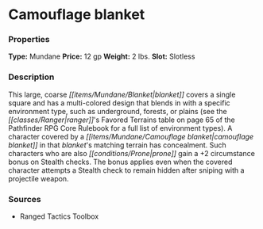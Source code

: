 ﻿---
Title: "Camouflage blanket"
Type: "Mundane"
Price: "12 gp"
Weight: "2 lbs."
Slot: "Slotless"
Description: |
  "This large, coarse blanket covers a single square and has a multi-colored design that blends in with a specific environment type, such as underground, forests, or plains (see the ranger's Favored Terrains table on page 65 of the _Pathfinder RPG Core Rulebook_ for a full list of environment types). A character covered by a camouflage blanket in that blanket's matching terrain has concealment. Such characters who are also prone gain a +2 circumstance bonus on Stealth checks. The bonus applies even when the covered character attempts a Stealth check to remain hidden after sniping with a projectile weapon."
Sources: "['Ranged Tactics Toolbox']"
---

# Camouflage blanket

### Properties

**Type:** Mundane **Price:** 12 gp **Weight:** 2 lbs. **Slot:** Slotless

### Description

This large, coarse _[[items/Mundane/Blanket|blanket]]_ covers a single square and has a multi-colored design that blends in with a specific environment type, such as underground, forests, or plains (see the _[[classes/Ranger|ranger]]_'s Favored Terrains table on page 65 of the Pathfinder RPG Core Rulebook for a full list of environment types). A character covered by a _[[items/Mundane/Camouflage blanket|camouflage blanket]]_ in that _blanket_'s matching terrain has concealment. Such characters who are also _[[conditions/Prone|prone]]_ gain a +2 circumstance bonus on Stealth checks. The bonus applies even when the covered character attempts a Stealth check to remain hidden after sniping with a projectile weapon.

### Sources

* Ranged Tactics Toolbox